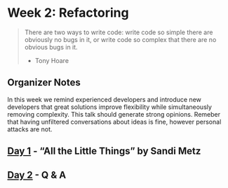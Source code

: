 # Week 2: Refactoring

> There are two ways to write code: write code so simple there are obviously no
> bugs in it, or write code so complex that there are no obvious bugs in it.
>
> - Tony Hoare

## Organizer Notes

In this week we remind experienced developers and introduce new developers that
great solutions improve flexibility while simultaneously removing complexity.
This talk should generate strong opinions. Remeber that having unfiltered
conversations about ideas is fine, however personal attacks are not.

## [Day 1](./day1) - “All the Little Things” by Sandi Metz

## [Day 2](./day2) - Q & A
